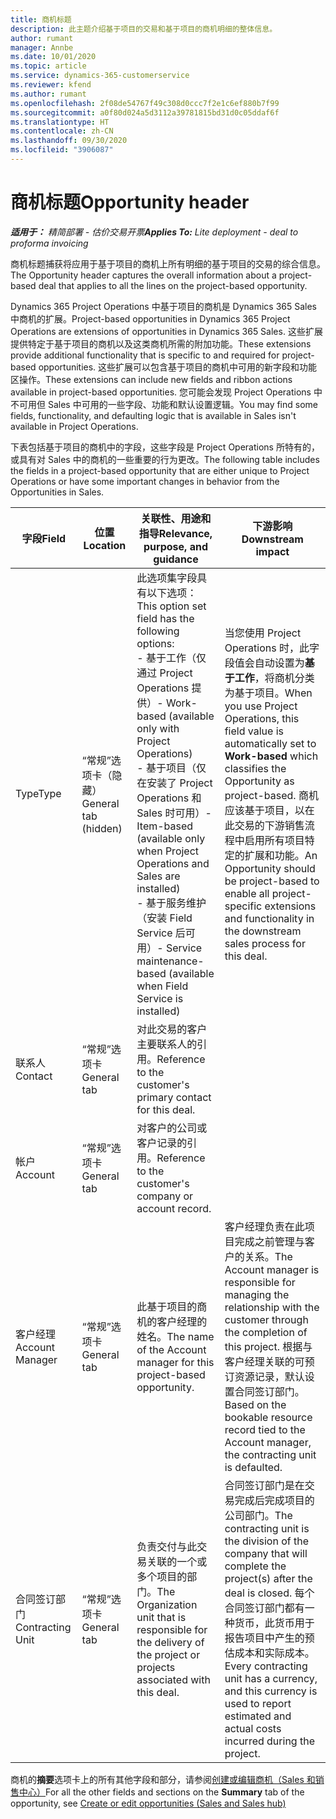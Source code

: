 ```yaml
---
title: 商机标题
description: 此主题介绍基于项目的交易和基于项目的商机明细的整体信息。
author: rumant
manager: Annbe
ms.date: 10/01/2020
ms.topic: article
ms.service: dynamics-365-customerservice
ms.reviewer: kfend
ms.author: rumant
ms.openlocfilehash: 2f08de54767f49c308d0ccc7f2e1c6ef880b7f99
ms.sourcegitcommit: a0f80d024a5d3112a39781815bd31d0c05ddaf6f
ms.translationtype: HT
ms.contentlocale: zh-CN
ms.lasthandoff: 09/30/2020
ms.locfileid: "3906087"
---
```

# <a name="opportunity-header"></a><span data-ttu-id="cd250-103">商机标题</span><span class="sxs-lookup"><span data-stu-id="cd250-103">Opportunity header</span></span>

<span data-ttu-id="cd250-104">_**适用于：** 精简部署 - 估价交易开票_</span><span class="sxs-lookup"><span data-stu-id="cd250-104">_**Applies To:** Lite deployment - deal to proforma invoicing_</span></span>

<span data-ttu-id="cd250-105">商机标题捕获将应用于基于项目的商机上所有明细的基于项目的交易的综合信息。</span><span class="sxs-lookup"><span data-stu-id="cd250-105">The Opportunity header captures the overall information about a project-based deal that applies to all the lines on the project-based opportunity.</span></span>

<span data-ttu-id="cd250-106">Dynamics 365 Project Operations 中基于项目的商机是 Dynamics 365 Sales 中商机的扩展。</span><span class="sxs-lookup"><span data-stu-id="cd250-106">Project-based opportunities in Dynamics 365 Project Operations are extensions of opportunities in Dynamics 365 Sales.</span></span> <span data-ttu-id="cd250-107">这些扩展提供特定于基于项目的商机以及这类商机所需的附加功能。</span><span class="sxs-lookup"><span data-stu-id="cd250-107">These extensions provide additional functionality that is specific to and required for project-based opportunities.</span></span> <span data-ttu-id="cd250-108">这些扩展可以包含基于项目的商机中可用的新字段和功能区操作。</span><span class="sxs-lookup"><span data-stu-id="cd250-108">These extensions can include new fields and ribbon actions available in project-based opportunities.</span></span> <span data-ttu-id="cd250-109">您可能会发现 Project Operations 中不可用但 Sales 中可用的一些字段、功能和默认设置逻辑。</span><span class="sxs-lookup"><span data-stu-id="cd250-109">You may find some fields, functionality, and defaulting logic that is available in Sales isn't available in Project Operations.</span></span>

<span data-ttu-id="cd250-110">下表包括基于项目的商机中的字段，这些字段是 Project Operations 所特有的，或具有对 Sales 中的商机的一些重要的行为更改。</span><span class="sxs-lookup"><span data-stu-id="cd250-110">The following table includes the fields in a project-based opportunity that are either unique to Project Operations or have some important changes in behavior from the Opportunities in Sales.</span></span>

| <span data-ttu-id="cd250-111">**字段**</span><span class="sxs-lookup"><span data-stu-id="cd250-111">**Field**</span></span> | <span data-ttu-id="cd250-112">**位置**</span><span class="sxs-lookup"><span data-stu-id="cd250-112">**Location**</span></span> | <span data-ttu-id="cd250-113">**关联性、用途和指导**</span><span class="sxs-lookup"><span data-stu-id="cd250-113">**Relevance, purpose, and guidance**</span></span> | <span data-ttu-id="cd250-114">**下游影响**</span><span class="sxs-lookup"><span data-stu-id="cd250-114">**Downstream impact**</span></span> |
| --- | --- | --- | --- |
| <span data-ttu-id="cd250-115">Type</span><span class="sxs-lookup"><span data-stu-id="cd250-115">Type</span></span> | <span data-ttu-id="cd250-116">“常规”选项卡（隐藏）</span><span class="sxs-lookup"><span data-stu-id="cd250-116">General tab (hidden)</span></span> | <span data-ttu-id="cd250-117">此选项集字段具有以下选项：</span><span class="sxs-lookup"><span data-stu-id="cd250-117">This option set field has the following options:</span></span></br><span data-ttu-id="cd250-118">- 基于工作（仅通过 Project Operations 提供）</span><span class="sxs-lookup"><span data-stu-id="cd250-118">- Work-based (available only with Project Operations)</span></span></br><span data-ttu-id="cd250-119">- 基于项目（仅在安装了 Project Operations 和 Sales 时可用）</span><span class="sxs-lookup"><span data-stu-id="cd250-119">- Item-based (available only when Project Operations and Sales are installed)</span></span></br><span data-ttu-id="cd250-120">- 基于服务维护（安装 Field Service 后可用）</span><span class="sxs-lookup"><span data-stu-id="cd250-120">- Service maintenance-based (available when Field Service is installed)</span></span> | <span data-ttu-id="cd250-121">当您使用 Project Operations 时，此字段值会自动设置为**基于工作**，将商机分类为基于项目。</span><span class="sxs-lookup"><span data-stu-id="cd250-121">When you use Project Operations, this field value is automatically set to **Work-based** which classifies the Opportunity as project-based.</span></span> <span data-ttu-id="cd250-122">商机应该基于项目，以在此交易的下游销售流程中启用所有项目特定的扩展和功能。</span><span class="sxs-lookup"><span data-stu-id="cd250-122">An Opportunity should be project-based to enable all project-specific extensions and functionality in the downstream sales process for this deal.</span></span> |
| <span data-ttu-id="cd250-123">联系人​​</span><span class="sxs-lookup"><span data-stu-id="cd250-123">Contact</span></span> | <span data-ttu-id="cd250-124">“常规”选项卡</span><span class="sxs-lookup"><span data-stu-id="cd250-124">General tab</span></span> | <span data-ttu-id="cd250-125">对此交易的客户主要联系人的引用。</span><span class="sxs-lookup"><span data-stu-id="cd250-125">Reference to the customer's primary contact for this deal.</span></span> | |
| <span data-ttu-id="cd250-126">帐户​​</span><span class="sxs-lookup"><span data-stu-id="cd250-126">Account</span></span> | <span data-ttu-id="cd250-127">“常规”选项卡</span><span class="sxs-lookup"><span data-stu-id="cd250-127">General tab</span></span> | <span data-ttu-id="cd250-128">对客户的公司或客户记录的引用。</span><span class="sxs-lookup"><span data-stu-id="cd250-128">Reference to the customer's company or account record.</span></span> | |
| <span data-ttu-id="cd250-129">客户经理</span><span class="sxs-lookup"><span data-stu-id="cd250-129">Account Manager</span></span> | <span data-ttu-id="cd250-130">“常规”选项卡</span><span class="sxs-lookup"><span data-stu-id="cd250-130">General tab</span></span> | <span data-ttu-id="cd250-131">此基于项目的商机的客户经理的姓名。</span><span class="sxs-lookup"><span data-stu-id="cd250-131">The name of the Account manager for this project-based opportunity.</span></span> | <span data-ttu-id="cd250-132">客户经理负责在此项目完成之前管理与客户的关系。</span><span class="sxs-lookup"><span data-stu-id="cd250-132">The Account manager is responsible for managing the relationship with the customer through the completion of this project.</span></span> <span data-ttu-id="cd250-133">根据与客户经理关联的可预订资源记录，默认设置合同签订部门。</span><span class="sxs-lookup"><span data-stu-id="cd250-133">Based on the bookable resource record tied to the Account manager, the contracting unit is defaulted.</span></span> |
| <span data-ttu-id="cd250-134">合同签订部门</span><span class="sxs-lookup"><span data-stu-id="cd250-134">Contracting Unit</span></span> | <span data-ttu-id="cd250-135">“常规”选项卡</span><span class="sxs-lookup"><span data-stu-id="cd250-135">General tab</span></span> | <span data-ttu-id="cd250-136">负责交付与此交易关联的一个或多个项目的部门。</span><span class="sxs-lookup"><span data-stu-id="cd250-136">The Organization unit that is responsible for the delivery of the project or projects associated with this deal.</span></span> | <span data-ttu-id="cd250-137">合同签订部门是在交易完成后完成项目的公司部门。</span><span class="sxs-lookup"><span data-stu-id="cd250-137">The contracting unit is the division of the company that will complete the project(s) after the deal is closed.</span></span> <span data-ttu-id="cd250-138">每个合同签订部门都有一种货币，此货币用于报告项目中产生的预估成本和实际成本。</span><span class="sxs-lookup"><span data-stu-id="cd250-138">Every contracting unit has a currency, and this currency is used to report estimated and actual costs incurred during the project.</span></span> |

<span data-ttu-id="cd250-139">商机的**摘要**选项卡上的所有其他字段和部分，请参阅[创建或编辑商机（Sales 和销售中心）](https://docs.microsoft.com/dynamics365/sales-enterprise/create-edit-opportunity-sales)</span><span class="sxs-lookup"><span data-stu-id="cd250-139">For all the other fields and sections on the **Summary** tab of the opportunity, see [Create or edit opportunities (Sales and Sales hub)](https://docs.microsoft.com/dynamics365/sales-enterprise/create-edit-opportunity-sales)</span></span>

